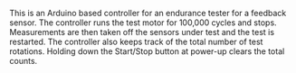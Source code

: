 This is an Arduino based controller for an endurance tester for a feedback sensor.  The controller runs the test motor for 100,000 cycles and stops.  Measurements are then taken off the sensors under test and the test is restarted.  The controller also keeps track of the total number of test rotations.  Holding down the Start/Stop button at power-up clears the total counts.